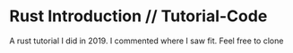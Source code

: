 # Rust Introduction // Tutorial-Code
A rust tutorial I did in 2019. I commented where I saw fit. Feel free to clone
